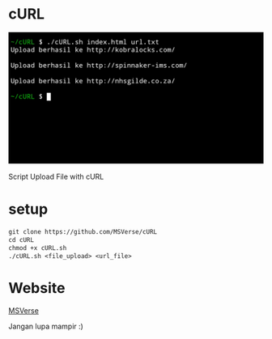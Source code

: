 # cURL
![cURL](20230621_140849.jpg)

Script Upload File with cURL

# setup
```
git clone https://github.com/MSVerse/cURL
cd cURL
chmod +x cURL.sh
./cURL.sh <file_upload> <url_file>
```

# Website
[MSVerse](https://www.msverse.site)

Jangan lupa mampir :) 
